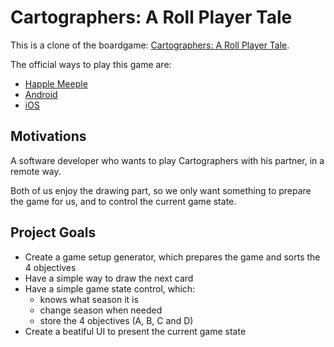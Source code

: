 # Cartographers: A Roll Player Tale

This is a clone of the boardgame: [Cartographers: A Roll Player Tale](https://www.thunderworksgames.com/cartographers.html).

The official ways to play this game are:
- [Happle Meeple](https://www.happymeeple.com/en/board-games/cartographers/overview/)
- [Android](https://play.google.com/store/apps/details?id=de.brettspielwelt.cartographers)
- [iOS](https://apps.apple.com/us/app/cartographers/id1515991485)

## Motivations

A software developer who wants to play Cartographers with his partner, in a remote way.

Both of us enjoy the drawing part, so we only want something to prepare the game for us, and to control the current game state.

## Project Goals

- Create a game setup generator, which prepares the game and sorts the 4 objectives
- Have a simple way to draw the next card
- Have a simple game state control, which:
  - knows what season it is
  - change season when needed
  - store the 4 objectives (A, B, C and D)
- Create a beatiful UI to present the current game state
